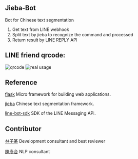 Jieba-Bot
------------
Bot for Chinese text segmentation

1. Get text from LINE webhook
2. Split text by jieba to recognize the command and processed
3. Return result by LINE REPLY API

LINE friend qrcode:
----------
![qrcode](https://i.imgur.com/uf5CDFZ.png)
![real usage](https://i.imgur.com/ovx7s36.jpg)

Reference
---------
[flask](https://github.com/pallets/flask)
Micro framework for building web applications.

[jieba](https://github.com/fxsjy/jieba)
Chinese text segmentation framework.

[line-bot-sdk](https://github.com/line/line-bot-sdk-python)
SDK of the LINE Messaging API.

Contributor
-----------
[林子篆](https://github.com/dannypsnl)
Development consultant and best reviewer

[陳彥合](https://github.com/YanHerChen)
NLP consultant
